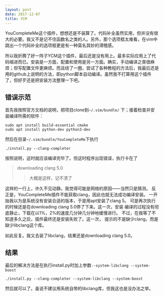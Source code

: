 ```yaml
---
layout: post
date: 2017-12-07
title: YCM
---
```


YouCompleteMe这个插件，想想还是不装算了。代码补全虽然实用，但并没有很大的必要。我又不是记不住函数名之类的人。另外，那个选项框太难看，在vim中跳出一个代码补全的选项框更是有一种莫名其妙的滑稽感。

所以我折腾了好一阵子YCM这个插件，最后还是没有用上。最多实际应用上了代码缩进而已。安装是一方面，配置和使用是另一方面。确实，手动编译之类很麻烦；但写配置文件更麻烦。而且绕了一圈，尝试了各种教程的方法后，我最后还是用的github上说明的方法，即python脚本自动编译。虽然我不打算用这个插件了，但好歹还是把安装方法整理一下吧。

## 错误示范

首先我按照官方文档的说明，把项目clone到`~/.vim/bundle/`	下；接着检查并安装编译所需的软件：

```
sudo apt install build-essential cmake  
sudo apt install python-dev python3-dev
```

然后在目录`~/.vim/bundle/YouCompleteMe`下执行

```
./install.py --clang-completer
```

按照说明，这时就应该编译完毕了。但这时程序出现错误，执行卡在了

> downloading clang 5.0  
> > 大概是这样，记不清了

这样的一行上，许久不见动静。我觉得可能是网络的原因——当然只是猜测。
反正是，YouCompleteMe插件不能获取clang，因此也就无法成功编译安装。
一开始我以为是系统没有安装合适的版本，于是用apt安装了clang 5。
可是再次执行的时候还是在downloading clang 5.0停了下来。这一次，安装
编译的过程没有彻底静止，下载在以1%，2%的速度几分钟几分钟地缓慢进行。
不过，在我等了不知道多久之后，插件最终还是安装失败了。这一次，
提示的不是缺少clang，而是缺少libclang这个库。

如此反复。我又去装了libclang，结果还是downloading clang 5.0。

## 结果

最后的解决方法是在执行install.py时加上参数`--system-libclang --system-boost`

```
./install.py --clang-completer --system-libclang --system-boost
```

然后就可以了。虽说不建议用系统自带的libclang库，但我这也是没办法之举。


